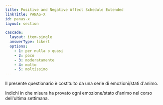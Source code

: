```yaml
---
title: Positive and Negative Affect Schedule Extended
linkTitle: PANAS-X
id: panas-x
layout: section

cascade:
  layout: item-single
  answerType: likert
  options:
    - 1: per nulla o quasi
    - 2: poco
    - 3: moderatamente
    - 4: molto
    - 5: moltissimo
---
```

<p class="mb-3">Il presente questionario è costituito da una serie di emozioni/stati d'animo.</p>
<p>Indichi in che misura ha provato ogni emozione/stato d'animo nel corso dell'ultima settimana.</p>